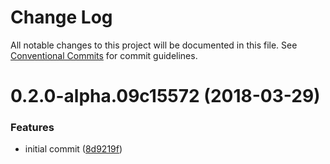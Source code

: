 # Change Log

All notable changes to this project will be documented in this file.
See [Conventional Commits](https://conventionalcommits.org) for commit guidelines.

<a name="0.2.0-alpha.09c15572"></a>
# 0.2.0-alpha.09c15572 (2018-03-29)


### Features

* initial commit ([8d9219f](https://github.com/gabrielrtakeda/dummy-lerna/commit/8d9219f))
